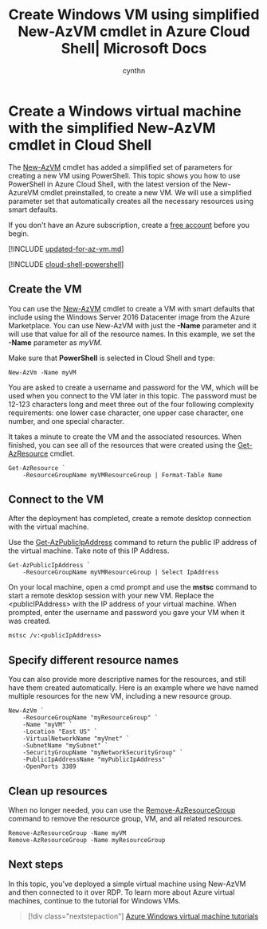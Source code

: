 ﻿---
title: Create Windows VM using simplified New-AzVM cmdlet in Azure Cloud Shell| Microsoft Docs
description: Quickly learn to create Windows virtual machines with the simplified New-AzVM cmdlet in Azure Cloud Shell.
services: virtual-machines-windows
documentationcenter: virtual-machines
author: cynthn
manager: jeconnoc
editor: tysonn
tags: azure-resource-manager

ms.assetid: 
ms.service: virtual-machines-windows
ms.devlang: na
ms.topic: article
ms.tgt_pltfrm: vm-windows
ms.workload: infrastructure
ms.date: 12/12/2017
ms.author: cynthn
ROBOTS: NOINDEX

---

# Create a Windows virtual machine with the simplified New-AzVM cmdlet in Cloud Shell 

The [New-AzVM](https://docs.microsoft.com/powershell/module/az.compute/new-azvm?view=azurermps-6.8.1) cmdlet has added a simplified set of parameters for creating a new VM using PowerShell. This topic shows you how to use PowerShell in Azure Cloud Shell, with the latest version of the New-AzureVM cmdlet preinstalled, to create a new VM. We will use a simplified parameter set that automatically creates all the necessary resources using smart defaults. 

If you don't have an Azure subscription, create a [free account](https://azure.microsoft.com/free/?WT.mc_id=A261C142F) before you begin.

[!INCLUDE [updated-for-az-vm.md](../../../includes/updated-for-az-vm.md)]

[!INCLUDE [cloud-shell-powershell](../../../includes/cloud-shell-powershell.md)]


## Create the VM

You can use the [New-AzVM](https://docs.microsoft.com/powershell/module/az.compute/new-azvm?view=azurermps-6.8.1) cmdlet to create a VM with smart defaults that include using the Windows Server 2016 Datacenter image from the Azure Marketplace. You can use New-AzVM with just the **-Name** parameter and it will use that value for all of the resource names. In this example, we set the **-Name** parameter as *myVM*. 

Make sure that **PowerShell** is selected in Cloud Shell and type:

```azurepowershell-interactive
New-AzVm -Name myVM
```

You are asked to create a username and password for the VM, which will be used when you connect to the VM later in this topic. The password must be 12-123 characters long and meet three out of the four following complexity requirements: one lower case character, one upper case character, one number, and one special character.

It takes a minute to create the VM and the associated resources. When finished, you can see all of the resources that were created using the [Get-AzResource](https://docs.microsoft.com/powershell/module/az.resources/get-azresource) cmdlet.

```azurepowershell-interactive
Get-AzResource `
	-ResourceGroupName myVMResourceGroup | Format-Table Name
```

## Connect to the VM

After the deployment has completed, create a remote desktop connection with the virtual machine.

Use the [Get-AzPublicIpAddress](https://docs.microsoft.com/powershell/module/az.network/get-azpublicipaddress) command to return the public IP address of the virtual machine. Take note of this IP Address.

```azurepowershell-interactive
Get-AzPublicIpAddress `
	-ResourceGroupName myVMResourceGroup | Select IpAddress
```

On your local machine, open a cmd prompt and use the **mstsc** command to start a remote desktop session with your new VM. Replace the &lt;publicIPAddress&gt; with the IP address of your virtual machine. When prompted, enter the username and password you gave your VM when it was created.

```
mstsc /v:<publicIpAddress>
```
## Specify different resource names

You can also provide more descriptive names for the resources, and still have them created automatically. Here is an example where we have named multiple resources for the new VM, including a new resource group.

```azurepowershell-interactive
New-AzVm `
    -ResourceGroupName "myResourceGroup" `
    -Name "myVM" `
    -Location "East US" `
    -VirtualNetworkName "myVnet" `
    -SubnetName "mySubnet" `
    -SecurityGroupName "myNetworkSecurityGroup" `
    -PublicIpAddressName "myPublicIpAddress" `
    -OpenPorts 3389
```

## Clean up resources

When no longer needed, you can use the [Remove-AzResourceGroup](https://docs.microsoft.com/powershell/module/az.resources/remove-azresourcegroup) command to remove the resource group, VM, and all related resources.

```azurepowershell-interactive
Remove-AzResourceGroup -Name myVM
Remove-AzResourceGroup -Name myResourceGroup
```

## Next steps

In this topic, you’ve deployed a simple virtual machine using New-AzVM and then connected to it over RDP. To learn more about Azure virtual machines, continue to the tutorial for Windows VMs.

> [!div class="nextstepaction"]
> [Azure Windows virtual machine tutorials](./tutorial-manage-vm.md)
